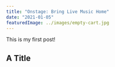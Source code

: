```yaml
---
title: "Onstage: Bring Live Music Home"
date: "2021-01-05"
featuredImage: ../images/empty-cart.jpg
---
```


This is my first post!

## A Title

